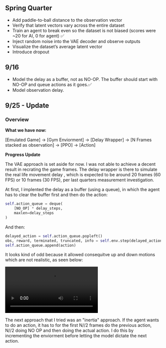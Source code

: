 ## Spring Quarter

- Add paddle-to-ball distance to the observation vector  
- Verify that latent vectors vary across the entire dataset  
- Train an agent to break even so the dataset is not biased (scores were ~20 for AI, 0 for agent) ✅ 
- Inject random noise into the VAE decoder and observe outputs  
- Visualize the dataset’s average latent vector  
- Introduce dropout  

## 9/16

- Model the delay as a buffer, not as NO-OP. The buffer should start with NO-OP and queue actions as it goes.✅ 
- Model observation delay.

## 9/25 - Update

### Overview

**What we have now:**

[Emulated Game] -> [Gym Enviorment] -> [Delay Wrapper] -> [N Frames stacked as observation] -> [PPO] -> [Action]

**Progress Update**

The VAE approach is set aside for now. I was not able to achieve a decent result in recrating the game frames.
The delay wrapper is there to simulate the real life movement delay , which is expected to be around 20 frames (60 FPS) or 10 frames (30 FPS), per last quarters measurement investigation.

At first, I implented the delay as a buffer (using a queue), in which the agent has to clear the buffer first and then do the action:
```python
self.action_queue = deque(
    [NO_OP] * delay_steps, 
    maxlen=delay_steps
)
```
And then:

```python
delayed_action = self.action_queue.popleft()
obs, reward, terminated, truncated, info = self.env.step(delayed_action)
self.action_queue.append(action)
```

It looks kind of odd because it allowed consequitve up and down motions which are not realistic, as seen below:

<video src = "https://github.com/user-attachments/assets/88aa5277-584a-426f-9f1a-6f123c458b8f"></video>

The next approach that I tried was an "inertia" approach. If the agent wants to do an action, it has to for the first N//2 frames do the previous action, N//2 doing NO OP and then doing the actual action. I do this by incrementing the enviorment before letting the model dictate the next action.

```python

```